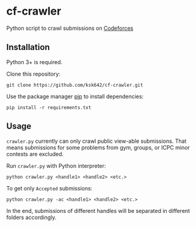 # cf-crawler
Python script to crawl submissions on [Codeforces](https://codeforces.com/)


## Installation

Python 3+ is required.

Clone this repository:

```
git clone https://github.com/ksk642/cf-crawler.git
```

Use the package manager [pip](https://pip.pypa.io/en/stable/) to install dependencies:

```
pip install -r requirements.txt
```

## Usage

`crawler.py` currently can only crawl public view-able submissions. That means submissions for some problems from gym, groups, or ICPC minor contests are excluded.

Run `crawler.py` with Python interpreter:

```
python crawler.py <handle1> <handle2> <etc.>
```

To get only `Accepted` submissions:

```
python crawler.py -ac <handle1> <handle2> <etc.>
```

In the end, submissions of different handles will be separated in different folders accordingly.